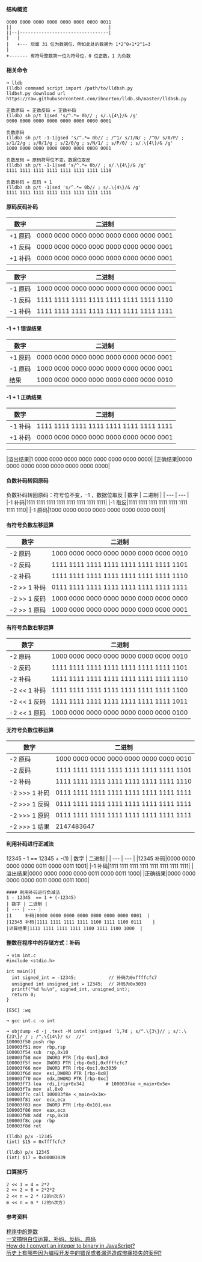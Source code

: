 #### 结构概览
```
0000 0000 0000 0000 0000 0000 0000 0011
||                                    |
||--|---------------------------------|
|   |                 
|   +--- 后面 31 位为数据位，例如此处的数据为 1*2^0+1*2^1=3
|
+------- 有符号整数第一位为符号位，0 位正数，1 为负数
```
#### 相关命令
```
➜ lldb
(lldb) command script import /path/to/lldbsh.py
lldbsh.py download url
https://raw.githubusercontent.com/ihnorton/lldb.sh/master/lldbsh.py

正数原码 = 正数反码 = 正数补码
(lldb) sh p/t 1|sed 's/^.*= 0b// ; s/.\{4\}/& /g'
0000 0000 0000 0000 0000 0000 0000 0001

负数原码
(lldb) sh p/t -1-1|gsed 's/^.*= 0b// ; /^1/ s/1/N/ ; /^0/ s/0/P/ ; s/1/2/g ; s/0/1/g ; s/2/0/g ; s/N/1/ ; s/P/0/ ; s/.\{4\}/& /g'
1000 0000 0000 0000 0000 0000 0000 0001

负数反码 = 原码符号位不变，数据位取反
(lldb) sh p/t -1-1|sed 's/^.*= 0b// ; s/.\{4\}/& /g'
1111 1111 1111 1111 1111 1111 1111 1110

负数补码 = 反码 + 1
(lldb) sh p/t -1|sed 's/^.*= 0b// ; s/.\{4\}/& /g'
1111 1111 1111 1111 1111 1111 1111 1111
```

#### 原码反码补码  
| 数字 | 二进制 |
| --- | --- |
|+1 原码|0000 0000 0000 0000 0000 0000 0000 0001|
|+1 反码|0000 0000 0000 0000 0000 0000 0000 0001|
|+1 补码|0000 0000 0000 0000 0000 0000 0000 0001|

| 数字 | 二进制 |
| --- | --- |
|-1 原码|1000 0000 0000 0000 0000 0000 0000 0001|
|-1 反码|1111 1111 1111 1111 1111 1111 1111 1110|
|-1 补码|1111 1111 1111 1111 1111 1111 1111 1111|

#### -1 + 1 错误结果  
| 数字 | 二进制 |
| --- | --- |
|+1 原码|0000 0000 0000 0000 0000 0000 0000 0001|
|-1 原码|1000 0000 0000 0000 0000 0000 0000 0001|
|   结果|1000 0000 0000 0000 0000 0000 0000 0010|


#### -1 + 1 正确结果  
| 数字 | 二进制 |
| --- | --- |
|-1 补码|1111 1111 1111 1111 1111 1111 1111 1111|
|+1 补码|0000 0000 0000 0000 0000 0000 0000 0001|
-----------------------------------------------  
|溢出结果|1 0000 0000 0000 0000 0000 0000 0000 0000|
|正确结果|0000 0000 0000 0000 0000 0000 0000 0000|

#### 负数补码转回原码  
负数补码转回原码：符号位不变，-1 ，数据位取反
| 数字 | 二进制 |
| --- | --- |
|-1 补码|1111 1111 1111 1111 1111 1111 1111 1111|
|-1 取反|1111 1111 1111 1111 1111 1111 1111 1110|
|-1 原码|1000 0000 0000 0000 0000 0000 0000 0001|

#### 有符号负数左移运算
| 数字 | 二进制 |
| --- | --- |
|-2 原码|1000 0000 0000 0000 0000 0000 0000 0010|
|-2 反码|1111 1111 1111 1111 1111 1111 1111 1101|
|-2 补码|1111 1111 1111 1111 1111 1111 1111 1110|
|-2 >> 1 补码|0111 1111 1111 1111 1111 1111 1111 1111|
|-2 >> 1 反码|1000 0000 0000 0000 0000 0000 0000 0000|
|-2 >> 1 原码|1000 0000 0000 0000 0000 0000 0000 0001|

#### 有符号负数右移运算  
| 数字 | 二进制 |
| --- | --- |
|-2 原码|1000 0000 0000 0000 0000 0000 0000 0010  |
|-2 反码|1111 1111 1111 1111 1111 1111 1111 1101 |
|-2 补码|1111 1111 1111 1111 1111 1111 1111 1110|
|-2 << 1 补码|1111 1111 1111 1111 1111 1111 1111 1100   |
|-2 << 1 反码|1111 1111 1111 1111 1111 1111 1111 1011   |
|-2 << 1 原码|1000 0000 0000 0000 0000 0000 0000 0100 | 

#### 无符号负数位移运算  
| 数字 | 二进制 |
| --- | --- |
|-2 原码|1000 0000 0000 0000 0000 0000 0000 0010 |
|-2 反码|1111 1111 1111 1111 1111 1111 1111 1101 |
|-2 补码|1111 1111 1111 1111 1111 1111 1111 1110 |
|-2 >>> 1 补码|0111 1111 1111 1111 1111 1111 1111 1111 |
|-2 >>> 1 反码|0111 1111 1111 1111 1111 1111 1111 1111 |
|-2 >>> 1 原码|0111 1111 1111 1111 1111 1111 1111 1111 |
|-2 >>> 1 结果|2147483647  |

#### 利用补码进行正减法  
12345 - 1 == 12345 + -(1)
| 数字 | 二进制 |
| --- | --- |
|12345 补码|0000 0000 0000 0000 0011 0000 0011 1001|
|-1    补码|1111 1111 1111 1111 1111 1111 1111 1111|
|溢出结果|0000 0000 0000 0000 0011 0000 0011 1000|
|正确结果|0000 0000 0000 0000 0011 0000 0011 1000|
```
#### 利用补码进行负减法  
1 - 12345  == 1 + (-12345)  
| 数字 | 二进制 |
| --- | --- |
|1     补码|0000 0000 0000 0000 0000 0000 0000 0001  |
|12345 补码|1111 1111 1111 1111 1100 1111 1100 0111    |
|计算结果|1111 1111 1111 1111 1100 1111 1100 1000  |
```
#### 整数在程序中的存储方式：补码
```
➜ vim int.c
#include <stdio.h>

int main(){
  int signed_int = -12345;            // 补码为0x‭ffffcfc7
  unsigned int unsigned_int = 12345;  // 补码为0x‭3039
  printf("%d %u\n", signed_int, unsigned_int);
  return 0;
}

[ESC] :wq

➜ gcc int.c -o int

➜ objdump -d -j .text -M intel int|gsed '1,7d ; s/^.\{3\}// ; s/:.\{23\}/ / ; /^.\{14\}/ s/  //'
100003f50 push rbp
100003f51 mov  rbp,rsp
100003f54 sub  rsp,0x10
100003f58 mov  DWORD PTR [rbp-0x4],0x0
100003f5f mov  DWORD PTR [rbp-0x8],0xffffcfc7
100003f66 mov  DWORD PTR [rbp-0xc],0x3039
100003f6d mov  esi,DWORD PTR [rbp-0x8]
100003f70 mov  edx,DWORD PTR [rbp-0xc]
100003f73 lea  rdi,[rip+0x34]        # 100003fae <_main+0x5e>
100003f7a mov  al,0x0
100003f7c call 100003f8e <_main+0x3e>
100003f81 xor  ecx,ecx
100003f83 mov  DWORD PTR [rbp-0x10],eax
100003f86 mov  eax,ecx
100003f88 add  rsp,0x10
100003f8c pop  rbp
100003f8d ret

(lldb) p/x -12345
(int) $15 = 0xffffcfc7

(lldb) p/x 12345
(int) $17 = 0x00003039
```

#### 口算技巧  
```  
2 << 1 = 4 = 2*2  
2 << 2 = 8 = 2*2*2  
2 << n = 2 * (2的n次方)  
m << n = m * (2的n次方)  
```

#### 参考资料  
[程序中的整数](https://cloud.tencent.com/developer/article/1578332)  
[一文搞明白位运算、补码、反码、原码](https://juejin.im/post/6844903912425259022)  
[How do I convert an integer to binary in JavaScript?](https://stackoverflow.com/questions/9939760/how-do-i-convert-an-integer-to-binary-in-javascript)  
[历史上有哪些因为编程开发中的错误或者漏洞造成惨痛损失的案例?](https://www.zhihu.com/question/21460912)  
